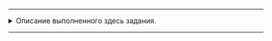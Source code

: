 
---
<details>
  <summary>Описание выполненного здесь задания.</summary>

## ДЗ «Web-scrapping»
Код по [ссылке](https://github.com/Yakobro-coder/Web_scraping_HW/blob/master/Web_Scrapp_HW.py)

Необходимо парсить страницу со свежими статьями (https://habr.com/ru/all/) и выбирать те статьи, в которых
встречается хотя бы одно из ключевых слов (эти слова определяем в начале скрипта). Поиск вести по всей доступной 
preview-информации (это информация, доступная непосредственно с текущей страницы). 
Вывести в консоль список подходящих статей в формате: 

<дата> - <заголовок> - <ссылка>.


### Доп. задание
Код по [ссылке]()

Улучшить скрипт так, чтобы он анализировал не только preview-информацию статьи, но и весь текст статьи целиком.

</details>

---